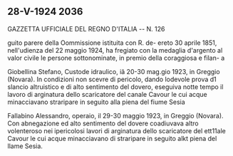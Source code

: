 28-V-1924
2036
-----
GAZZETTA UFFICIALE DEL REGNO D'ITALIA -- N. 126

guito
parere della Oommissione istituita con R. de-
ereto 30 aprile 1851, nell'udienza del 22 maggio 1924,
ha fregiato con la medaglia d'argento al valor civile le
persone sottonominate, in premio della coraggiosa e filan-
a

Giobellina Stefano,
Custode idraulico, iã 20-30 mag.gio 1923, in Greggio (Novara).
In condizioni non scevre di pericolo, dando lodevole prova d1
slancio altruistico e di alto sentimento del dovero, eseguiva notte
tempo il lavoro di arginatura dello scaricatore del canale Cavour
le cui acque minacciavano straripare in seguito alla piena del
fiume Sesia

Fallabino Alessandro,
operaio, il 29-30 maggio 1923, in Greggio (Novara).
Con abnegazione ed alto sentimento del dovere coadiuvava altro
volenteroso nei ipericolosi lavori di arginatura dello scaricatore del
ett11ale Cavour le cui acque minacciavano di straripare in seguito
alkt piena del llame Sesia.



